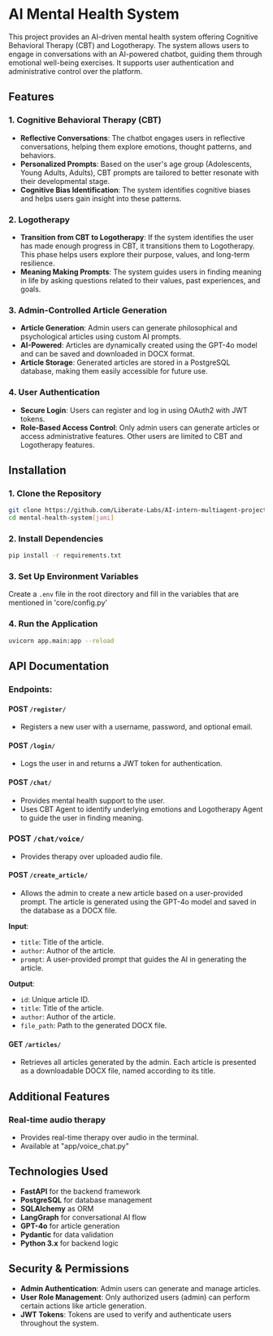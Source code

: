 
# AI Mental Health System

This project provides an AI-driven mental health system offering Cognitive Behavioral Therapy (CBT) and Logotherapy. The system allows users to engage in conversations with an AI-powered chatbot, guiding them through emotional well-being exercises. It supports user authentication and administrative control over the platform.

## Features

### 1. **Cognitive Behavioral Therapy (CBT)**
   - **Reflective Conversations**: The chatbot engages users in reflective conversations, helping them explore emotions, thought patterns, and behaviors.
   - **Personalized Prompts**: Based on the user's age group (Adolescents, Young Adults, Adults), CBT prompts are tailored to better resonate with their developmental stage.
   - **Cognitive Bias Identification**: The system identifies cognitive biases and helps users gain insight into these patterns.

### 2. **Logotherapy**
   - **Transition from CBT to Logotherapy**: If the system identifies the user has made enough progress in CBT, it transitions them to Logotherapy. This phase helps users explore their purpose, values, and long-term resilience.
   - **Meaning Making Prompts**: The system guides users in finding meaning in life by asking questions related to their values, past experiences, and goals.

### 3. **Admin-Controlled Article Generation**
   - **Article Generation**: Admin users can generate philosophical and psychological articles using custom AI prompts.
   - **AI-Powered**: Articles are dynamically created using the GPT-4o model and can be saved and downloaded in DOCX format.
   - **Article Storage**: Generated articles are stored in a PostgreSQL database, making them easily accessible for future use.

### 4. **User Authentication**
   - **Secure Login**: Users can register and log in using OAuth2 with JWT tokens.
   - **Role-Based Access Control**: Only admin users can generate articles or access administrative features. Other users are limited to CBT and Logotherapy features.

## Installation

### 1. Clone the Repository
```bash
git clone https://github.com/Liberate-Labs/AI-intern-multiagent-projects/
cd mental-health-system[jami]
```

### 2. Install Dependencies
```bash
pip install -r requirements.txt
```

### 3. Set Up Environment Variables
Create a `.env` file in the root directory and fill in the variables that are mentioned in 'core/config.py'

### 4. Run the Application
```bash
uvicorn app.main:app --reload
```

## API Documentation

### **Endpoints:**

#### POST `/register/`
   - Registers a new user with a username, password, and optional email.

#### POST `/login/`
   - Logs the user in and returns a JWT token for authentication.

#### POST `/chat/`
   - Provides mental health support to the user.
   - Uses CBT Agent to identify underlying emotions and Logotherapy Agent to guide the user in finding meaning.

### POST `/chat/voice/`
   - Provides therapy over uploaded audio file.

#### POST `/create_article/`
   - Allows the admin to create a new article based on a user-provided prompt. The article is generated using the GPT-4o model and saved in the database as a DOCX file.

   **Input**:
   - `title`: Title of the article.
   - `author`: Author of the article.
   - `prompt`: A user-provided prompt that guides the AI in generating the article.

   **Output**:
   - `id`: Unique article ID.
   - `title`: Title of the article.
   - `author`: Author of the article.
   - `file_path`: Path to the generated DOCX file.

#### GET `/articles/`
   - Retrieves all articles generated by the admin. Each article is presented as a downloadable DOCX file, named according to its title.

## Additional Features

### Real-time audio therapy
  - Provides real-time therapy over audio in the terminal.
  - Available at "app/voice_chat.py"


## Technologies Used
- **FastAPI** for the backend framework
- **PostgreSQL** for database management
- **SQLAlchemy** as ORM
- **LangGraph** for conversational AI flow
- **GPT-4o** for article generation
- **Pydantic** for data validation
- **Python 3.x** for backend logic

## Security & Permissions
- **Admin Authentication**: Admin users can generate and manage articles.
- **User Role Management**: Only authorized users (admin) can perform certain actions like article generation.
- **JWT Tokens**: Tokens are used to verify and authenticate users throughout the system.

